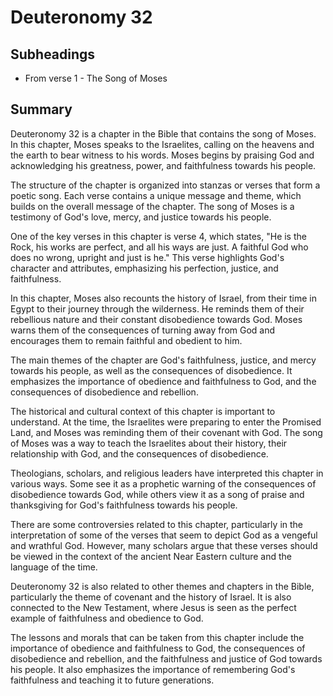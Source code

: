 # Deuteronomy 32

## Subheadings

* From verse 1 - The Song of Moses

## Summary

Deuteronomy 32 is a chapter in the Bible that contains the song of Moses. In this chapter, Moses speaks to the Israelites, calling on the heavens and the earth to bear witness to his words. Moses begins by praising God and acknowledging his greatness, power, and faithfulness towards his people.

The structure of the chapter is organized into stanzas or verses that form a poetic song. Each verse contains a unique message and theme, which builds on the overall message of the chapter. The song of Moses is a testimony of God's love, mercy, and justice towards his people.

One of the key verses in this chapter is verse 4, which states, "He is the Rock, his works are perfect, and all his ways are just. A faithful God who does no wrong, upright and just is he." This verse highlights God's character and attributes, emphasizing his perfection, justice, and faithfulness.

In this chapter, Moses also recounts the history of Israel, from their time in Egypt to their journey through the wilderness. He reminds them of their rebellious nature and their constant disobedience towards God. Moses warns them of the consequences of turning away from God and encourages them to remain faithful and obedient to him.

The main themes of the chapter are God's faithfulness, justice, and mercy towards his people, as well as the consequences of disobedience. It emphasizes the importance of obedience and faithfulness to God, and the consequences of disobedience and rebellion.

The historical and cultural context of this chapter is important to understand. At the time, the Israelites were preparing to enter the Promised Land, and Moses was reminding them of their covenant with God. The song of Moses was a way to teach the Israelites about their history, their relationship with God, and the consequences of disobedience.

Theologians, scholars, and religious leaders have interpreted this chapter in various ways. Some see it as a prophetic warning of the consequences of disobedience towards God, while others view it as a song of praise and thanksgiving for God's faithfulness towards his people.

There are some controversies related to this chapter, particularly in the interpretation of some of the verses that seem to depict God as a vengeful and wrathful God. However, many scholars argue that these verses should be viewed in the context of the ancient Near Eastern culture and the language of the time.

Deuteronomy 32 is also related to other themes and chapters in the Bible, particularly the theme of covenant and the history of Israel. It is also connected to the New Testament, where Jesus is seen as the perfect example of faithfulness and obedience to God.

The lessons and morals that can be taken from this chapter include the importance of obedience and faithfulness to God, the consequences of disobedience and rebellion, and the faithfulness and justice of God towards his people. It also emphasizes the importance of remembering God's faithfulness and teaching it to future generations.